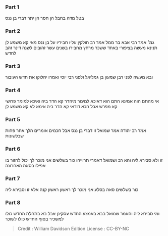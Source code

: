 
### Part 1
בטל מדה בחבל הן חסר הן יתר דברי בן ננס

### Part 2
גמ׳ אמר רבי אבא בר ממל אמר רב חולקין עליו חביריו על בן ננס מאי קא משמע לן תנינא מעשה בציפורי באחד ששכר מרחץ מחבירו בשנים עשר זהובים לשנה דינר זהב לחדש

### Part 3
ובא מעשה לפני רבן שמעון בן גמליאל ולפני רבי יוסי ואמרו יחלוקו את חדש העיבור

### Part 4
אי מהתם הוה אמינא התם הוא דאיכא למימר מיהדר קא הדר ביה ואיכא למימר פרושי קא מפרש אבל הכא דודאי קא הדר ביה אימא לא קא משמע לן

### Part 5
אמר רב יהודה אמר שמואל זו דברי בן ננס אבל חכמים אומרים הלך אחר פחות שבלשונות

### Part 6
זו ולא סבירא ליה והא רב ושמואל דאמרי תרוייהו כור בשלשים אני מוכר לך יכול לחזור בו אפילו בסאה האחרונה

### Part 7
כור בשלשים סאה בסלע אני מוכר לך ראשון ראשון קנה אלא זו וסבירא ליה

### Part 8
ומי סבירא ליה והאמר שמואל בבא באמצע החדש עסקינן אבל בא בתחלת החדש כולו למשכיר בסוף החדש כולו לשוכר

>Credit : William Davidson Edition
>License : CC-BY-NC